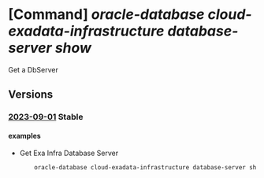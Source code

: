 # [Command] _oracle-database cloud-exadata-infrastructure database-server show_

Get a DbServer

## Versions

### [2023-09-01](/Resources/mgmt-plane/L3N1YnNjcmlwdGlvbnMve30vcmVzb3VyY2Vncm91cHMve30vcHJvdmlkZXJzL29yYWNsZS5kYXRhYmFzZS9jbG91ZGV4YWRhdGFpbmZyYXN0cnVjdHVyZXMve30vZGJzZXJ2ZXJzL3t9/2023-09-01.xml) **Stable**

<!-- mgmt-plane /subscriptions/{}/resourcegroups/{}/providers/oracle.database/cloudexadatainfrastructures/{}/dbservers/{} 2023-09-01 -->

#### examples

- Get Exa Infra Database Server
    ```bash
        oracle-database cloud-exadata-infrastructure database-server show --cloudexadatainfrastructurename <name> --resource-group <RG name> --dbserverocid <ocid of the db server>
    ```
